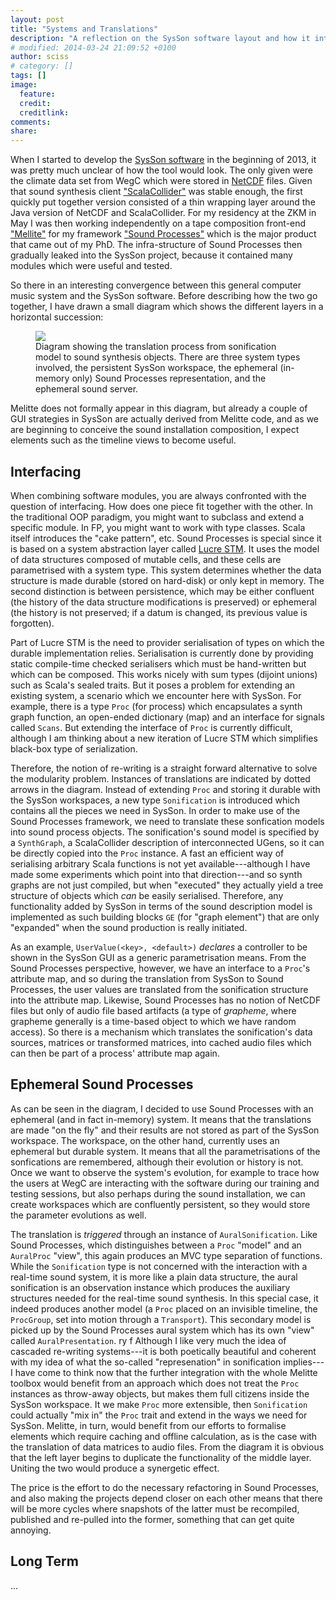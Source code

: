 ```yaml
---
layout: post
title: "Systems and Translations"
description: "A reflection on the SysSon software layout and how it interacts with the Sound Processes computer music system."
# modified: 2014-03-24 21:09:52 +0100
author: sciss
# category: []
tags: []
image:
  feature: 
  credit: 
  creditlink: 
comments:
share: 
---
```


When I started to develop the [SysSon software](https://www.github.com/iem-projects/sysson) in the beginning of 2013, it was pretty much unclear of how the tool would look. The only given were the climate data set from WegC which were stored in [NetCDF](http://www.unidata.ucar.edu/software/netcdf/) files. Given that sound synthesis client ["ScalaCollider"](https://www.github.com/Sciss/ScalaCollider) was stable enough, the first quickly put together version consisted of a thin wrapping layer around the Java version of NetCDF and ScalaCollider. For my residency at the ZKM in May I was then working independently on a tape composition front-end ["Mellite"](https://github.com/Sciss/Mellite) for my framework ["Sound Processes"](https://github.com/Sciss/SoundProcesses) which is the major product that came out of my PhD. The infra-structure of Sound Processes then gradually leaked into the SysSon project, because it contained many modules which were useful and tested.

So there in an interesting convergence between this general computer music system and the SysSon software. Before describing how the two go together, I have drawn a small diagram which shows the different layers in a horizontal succession:

<figure>
  <a href="{{ site.url }}/images/sysson_translation.png"><img src="{{ site.url }}/images/sysson_translation.png"></a>
    <figcaption>Diagram showing the translation process from sonification model to sound synthesis objects. There are three system types involved, the persistent SysSon workspace, the ephemeral (in-memory only) Sound Processes representation, and the ephemeral sound server.</figcaption>
</figure>

Melitte does not formally appear in this diagram, but already a couple of GUI strategies in SysSon are actually derived from Melitte code, and as we are beginning to conceive the sound installation composition, I expect elements such as the timeline views to become useful.

## Interfacing

When combining software modules, you are always confronted with the question of interfacing. How does one piece fit together with the other. In the traditional OOP paradigm, you might want to subclass and extend a specific module. In FP, you might want to work with type classes. Scala itself introduces the "cake pattern", etc. Sound Processes is special since it is based on a system abstraction layer called [Lucre STM](https://github.com/Sciss/LucreSTM). It uses the model of data structures composed of mutable cells, and these cells are parametrised with a system type. This system determines whether the data structure is made durable (stored on hard-disk) or only kept in memory. The second distinction is between persistence, which may be either confluent (the history of the data structure modifications is preserved) or ephemeral (the history is not preserved; if a datum is changed, its previous value is forgotten).

Part of Lucre STM is the need to provider serialisation of types on which the durable implementation relies. Serialisation is currently done by providing static compile-time checked serialisers which must be hand-written but which can be composed. This works nicely with sum types (dijoint unions) such as Scala's sealed traits. But it poses a problem for extending an existing system, a scenario which we encounter here with SysSon. For example, there is a type `Proc` (for process) which encapsulates a synth graph function, an open-ended dictionary (map) and an interface for signals called `Scans`. But extending the interface of `Proc` is currently difficult, although I am thinking about a new iteration of Lucre STM which simplifies black-box type of serialization.

Therefore, the notion of re-writing is a straight forward alternative to solve the modularity problem. Instances of translations are indicated by dotted arrows in the diagram. Instead of extending `Proc` and storing it durable with the SysSon workspaces, a new type `Sonification` is introduced which contains all the pieces we need in SysSon. In order to make use of the Sound Processes framework, we need to translate these sonfication models into sound process objects. The sonification's sound model is specified by a `SynthGraph`, a ScalaCollider description of interconnected UGens, so it can be directly copied into the `Proc` instance. A fast an efficient way of serialising arbitrary Scala functions is not yet available---although I have made some experiments which point into that direction---and so synth graphs are not just compiled, but when "executed" they actually yield a tree structure of objects which _can_ be easily serialised. Therefore, any functionality added by SysSon in terms of the sound description model is implemented as such building blocks `GE` (for "graph element") that are only "expanded" when the sound production is really initiated.

As an example, `UserValue(<key>, <default>)` _declares_ a controller to be shown in the SysSon GUI as a generic parametrisation means. From the Sound Processes perspective, however, we have an interface to a `Proc`'s attribute map, and so during the translation from SysSon to Sound Processes, the user values are translated from the sonification structure into the attribute map. Likewise, Sound Processes has no notion of NetCDF files but only of audio file based artifacts (a type of _grapheme_, where grapheme generally is a time-based object to which we have random access). So there is a mechanism which translates the sonification's data sources, matrices or transformed matrices, into cached audio files which can then be part of a process' attribute map again.

## Ephemeral Sound Processes

As can be seen in the diagram, I decided to use Sound Processes with an ephemeral (and in fact in-memory) system. It means that the translations are made "on the fly" and their results are not stored as part of the SysSon workspace. The workspace, on the other hand, currently uses an ephemeral but durable system. It means that all the parametrisations of the sonfications are remembered, although their evolution or history is not. Once we want to observe the system's evolution, for example to trace how the users at WegC are interacting with the software during our training and testing sessions, but also perhaps during the sound installation, we can create workspaces which are confluently persistent, so they would store the parameter evolutions as well.

The translation is _triggered_ through an instance of `AuralSonification`. Like Sound Processes, which distinguishes between a `Proc` "model" and an `AuralProc` "view", this again produces an MVC type separation of functions. While the `Sonification` type is not concerned with the interaction with a real-time sound system, it is more like a plain data structure, the aural sonification is an observation instance which produces the auxiliary structures needed for the real-time sound synthesis. In this special case, it indeed produces another model (a `Proc` placed on an invisible timeline, the `ProcGroup`, set into motion through a `Transport`). This secondary model is picked up by the Sound Processes aural system which has its own "view" called `AuralPresentation`.
ry f
Although I like very much the idea of cascaded re-writing systems---it is both poetically beautiful and coherent with my idea of what the so-called "represenation" in sonification implies---I have come to think now that the further integration with the whole Melitte toolbox would benefit from an approach which does not treat the `Proc` instances as throw-away objects, but makes them full citizens inside the SysSon workspace. It we make `Proc` more extensible, then `Sonification` could actually "mix in" the `Proc` trait and extend in the ways we need for SysSon. Melitte, in turn, would benefit from our efforts to formalise elements which require caching and offline calculation, as is the case with the translation of data matrices to audio files. From the diagram it is obvious that the left layer begins to duplicate the functionality of the middle layer. Uniting the two would produce a synergetic effect.

The price is the effort to do the necessary refactoring in Sound Processes, and also making the projects depend closer on each other means that there will be more cycles where snapshots of the latter must be recompiled, published and re-pulled into the former, something that can get quite annoying.

## Long Term

...

